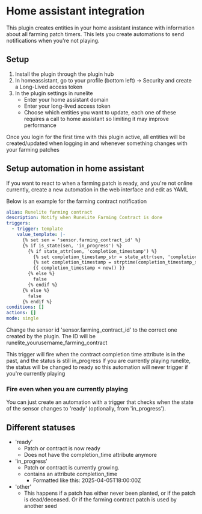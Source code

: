 # Home assistant integration
This plugin creates entities in your home assistant instance with information about all farming patch timers.
This lets you create automations to send notifications when you're not playing.

## Setup
1. Install the plugin through the plugin hub
2. In homeassistant, go to your profile (bottom left) -> Security and create a Long-Lived access token
3. In the plugin settings in runelite 
   - Enter your home assistant domain
   - Enter your long-lived access token
   - Choose which entities you want to update, each one of these requires a call to home assistant so limiting it may improve performance

Once you login for the first time with this plugin active, all entities will be created/updated when logging in and whenever something changes with your farming patches

## Setup automation in home assistant
If you want to react to when a farming patch is ready, and you're not online currently, create a new automation in the web interface and edit as YAML

Below is an example for the farming contract notification
```yaml
alias: Runelite farming contract
description: Notify when RuneLite Farming Contract is done
triggers:
  - trigger: template
    value_template: |-
      {% set sen = 'sensor.farming_contract_id' %}
      {% if is_state(sen, 'in_progress') %}
        {% if state_attr(sen, 'completion_timestamp') %}
          {% set completion_timestamp_str = state_attr(sen, 'completion_timestamp') %}
          {% set completion_timestamp = strptime(completion_timestamp_str, '%Y-%m-%dT%H:%M:%S%z') %}
          {{ completion_timestamp < now() }}
        {% else %}
          false
        {% endif %}
      {% else %}
        false
      {% endif %}
conditions: []
actions: []
mode: single
```
Change the sensor id 'sensor.farming_contract_id' to the correct one created by the plugin. The ID will be runelite_yourusername_farming_contract

This trigger will fire when the contract completion time attribute is in the past, and the status is still in_progress
If you are currently playing runelite, the status will be changed to ready so this automation will never trigger if you're currently playing

### Fire even when you are currently playing
You can just create an automation with a trigger that checks when the state of the sensor changes to 'ready' (optionally, from 'in_progress'). 

## Different statuses
- 'ready'
  - Patch or contract is now ready
  - Does not have the completion_time attribute anymore
- 'in_progress'
  - Patch or contract is currently growing.
  - contains an attribute completion_time
    - Formatted like this: 2025-04-05T18:00:00Z
- 'other'
  - This happens if a patch has either never been planted, or if the patch is dead/deceased. Or if the farming contract patch is used by another seed
